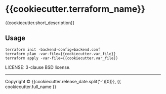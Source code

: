# {{cookiecutter.terraform_name}}

{{cookiecutter.short_description}}

## Usage

```
terraform init -backend-config=backend.conf
terraform plan -var-file={{cookiecutter.var_file}}
terraform apply -var-file={{cookiecutter.var_file}}
```


LICENSE: 3-clause BSD license.


---
Copyright © {{cookiecutter.release_date.split('-')[0]}}, {{ cookiecutter.full_name }}
